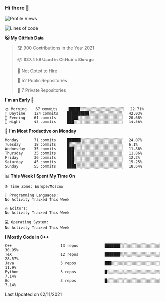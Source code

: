 ### Hi there 👋

<!--
**SemenMartynov/SemenMartynov** is a ✨ _special_ ✨ repository because its `README.md` (this file) appears on your GitHub profile.

Here are some ideas to get you started:

- 🔭 I’m currently working on ...
- 🌱 I’m currently learning ...
- 👯 I’m looking to collaborate on ...
- 🤔 I’m looking for help with ...
- 💬 Ask me about ...
- 📫 How to reach me: ...
- 😄 Pronouns: ...
- ⚡ Fun fact: ...
-->

<!--START_SECTION:waka-->
![Profile Views](http://img.shields.io/badge/Profile%20Views-20-blue)

![Lines of code](https://img.shields.io/badge/From%20Hello%20World%20I%27ve%20Written-2.1%20million%20lines%20of%20code-blue)

**🐱 My GitHub Data** 

> 🏆 900 Contributions in the Year 2021
 > 
> 📦 637.4 kB Used in GitHub's Storage 
 > 
> 🚫 Not Opted to Hire
 > 
> 📜 52 Public Repositories 
 > 
> 🔑 7 Private Repositories  
 > 
**I'm an Early 🐤** 

```text
🌞 Morning    67 commits     █████░░░░░░░░░░░░░░░░░░░░   22.71% 
🌆 Daytime    124 commits    ██████████░░░░░░░░░░░░░░░   42.03% 
🌃 Evening    61 commits     █████░░░░░░░░░░░░░░░░░░░░   20.68% 
🌙 Night      43 commits     ███░░░░░░░░░░░░░░░░░░░░░░   14.58%

```
📅 **I'm Most Productive on Monday** 

```text
Monday       71 commits     ██████░░░░░░░░░░░░░░░░░░░   24.07% 
Tuesday      18 commits     █░░░░░░░░░░░░░░░░░░░░░░░░   6.1% 
Wednesday    35 commits     ███░░░░░░░░░░░░░░░░░░░░░░   11.86% 
Thursday     35 commits     ███░░░░░░░░░░░░░░░░░░░░░░   11.86% 
Friday       36 commits     ███░░░░░░░░░░░░░░░░░░░░░░   12.2% 
Saturday     45 commits     ███░░░░░░░░░░░░░░░░░░░░░░   15.25% 
Sunday       55 commits     ████░░░░░░░░░░░░░░░░░░░░░   18.64%

```


📊 **This Week I Spent My Time On** 

```text
⌚︎ Time Zone: Europe/Moscow

💬 Programming Languages: 
No Activity Tracked This Week

🔥 Editors: 
No Activity Tracked This Week

💻 Operating System: 
No Activity Tracked This Week

```

**I Mostly Code in C++** 

```text
C++                      13 repos            ███████░░░░░░░░░░░░░░░░░░   30.95% 
TeX                      12 repos            ███████░░░░░░░░░░░░░░░░░░   28.57% 
Java                     5 repos             ███░░░░░░░░░░░░░░░░░░░░░░   11.9% 
Python                   3 repos             █░░░░░░░░░░░░░░░░░░░░░░░░   7.14% 
Go                       3 repos             █░░░░░░░░░░░░░░░░░░░░░░░░   7.14%

```



 Last Updated on 02/11/2021
<!--END_SECTION:waka-->